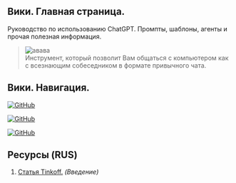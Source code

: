 ## Вики. Главная страница.
Руководство по использованию ChatGPT. Промпты, шаблоны, агенты и прочая полезная информация.

> ![авава](https://img.shields.io/badge/chatGPT-74aa9c?style=for-the-badge&logo=openai)   
Инструмент, который позволит Вам общаться с компьютером как с всезнающим собеседником в формате привычного чата.
## Вики. Навигация.

<a href='' target="_blank"><img alt='GitHub' src='https://img.shields.io/badge/Перейти_в главное меню-100000?style=for-the-badge&logo=GitHub&logoColor=white&labelColor=black&color=0F0F0F'/></a>

<a href='' target="_blank"><img alt='GitHub' src='https://img.shields.io/badge/Ресурсы-100000?style=for-the-badge&logo=GitHub&logoColor=white&labelColor=black&color=0F0F0F'/></a>

<a href='' target="_blank"><img alt='GitHub' src='https://img.shields.io/badge/Лицензия-100000?style=for-the-badge&logo=GitHub&logoColor=white&labelColor=black&color=0F0F0F'/></a>

## Ресурсы (RUS)

 1. [Статья Tinkoff.](https://journal.tinkoff.ru/chatgpt/) *(Введение)*
